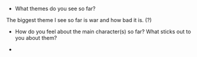 * What themes do you see so far?

The biggest theme I see so far is war and how bad it is. (?)

* How do you feel about the main character(s) so far? What sticks out to you about them?


* 